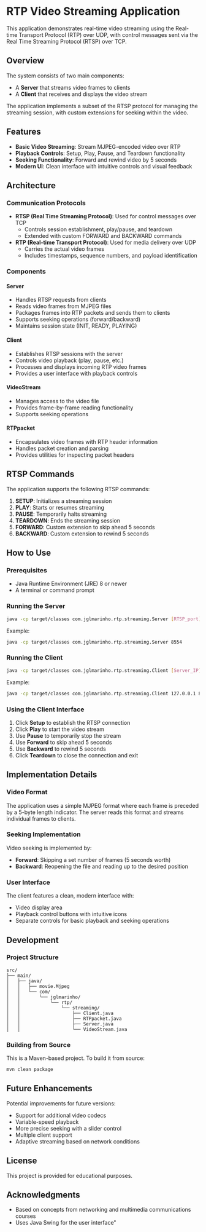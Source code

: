 # RTP Video Streaming Application

This application demonstrates real-time video streaming using the Real-time Transport Protocol (RTP) over UDP, with control messages sent via the Real Time Streaming Protocol (RTSP) over TCP.

## Overview

The system consists of two main components:

- A **Server** that streams video frames to clients
- A **Client** that receives and displays the video stream

The application implements a subset of the RTSP protocol for managing the streaming session, with custom extensions for seeking within the video.

## Features

- **Basic Video Streaming**: Stream MJPEG-encoded video over RTP
- **Playback Controls**: Setup, Play, Pause, and Teardown functionality
- **Seeking Functionality**: Forward and rewind video by 5 seconds
- **Modern UI**: Clean interface with intuitive controls and visual feedback

## Architecture

### Communication Protocols

- **RTSP (Real Time Streaming Protocol)**: Used for control messages over TCP
  - Controls session establishment, play/pause, and teardown
  - Extended with custom FORWARD and BACKWARD commands
- **RTP (Real-time Transport Protocol)**: Used for media delivery over UDP
  - Carries the actual video frames
  - Includes timestamps, sequence numbers, and payload identification

### Components

#### Server

- Handles RTSP requests from clients
- Reads video frames from MJPEG files
- Packages frames into RTP packets and sends them to clients
- Supports seeking operations (forward/backward)
- Maintains session state (INIT, READY, PLAYING)

#### Client

- Establishes RTSP sessions with the server
- Controls video playback (play, pause, etc.)
- Processes and displays incoming RTP video frames
- Provides a user interface with playback controls

#### VideoStream

- Manages access to the video file
- Provides frame-by-frame reading functionality
- Supports seeking operations

#### RTPpacket

- Encapsulates video frames with RTP header information
- Handles packet creation and parsing
- Provides utilities for inspecting packet headers

## RTSP Commands

The application supports the following RTSP commands:

1. **SETUP**: Initializes a streaming session
2. **PLAY**: Starts or resumes streaming
3. **PAUSE**: Temporarily halts streaming
4. **TEARDOWN**: Ends the streaming session
5. **FORWARD**: Custom extension to skip ahead 5 seconds
6. **BACKWARD**: Custom extension to rewind 5 seconds

## How to Use

### Prerequisites

- Java Runtime Environment (JRE) 8 or newer
- A terminal or command prompt

### Running the Server

```bash
java -cp target/classes com.jglmarinho.rtp.streaming.Server [RTSP_port]
```

Example:

```bash
java -cp target/classes com.jglmarinho.rtp.streaming.Server 8554
```

### Running the Client

```bash
java -cp target/classes com.jglmarinho.rtp.streaming.Client [Server_IP] [Server_RTSP_port] [Video_file]
```

Example:

```bash
java -cp target/classes com.jglmarinho.rtp.streaming.Client 127.0.0.1 8554 movie.Mjpeg
```

### Using the Client Interface

1. Click **Setup** to establish the RTSP connection
2. Click **Play** to start the video stream
3. Use **Pause** to temporarily stop the stream
4. Use **Forward** to skip ahead 5 seconds
5. Use **Backward** to rewind 5 seconds
6. Click **Teardown** to close the connection and exit

## Implementation Details

### Video Format

The application uses a simple MJPEG format where each frame is preceded by a 5-byte length indicator. The server reads this format and streams individual frames to clients.

### Seeking Implementation

Video seeking is implemented by:

- **Forward**: Skipping a set number of frames (5 seconds worth)
- **Backward**: Reopening the file and reading up to the desired position

### User Interface

The client features a clean, modern interface with:

- Video display area
- Playback control buttons with intuitive icons
- Separate controls for basic playback and seeking operations

## Development

### Project Structure

```
src/
├── main/
│   ├── java/
│   │   ├── movie.Mjpeg
│   │   └── com/
│   │       └── jglmarinho/
│   │           └── rtp/
│   │               └── streaming/
│   │                   ├── Client.java
│   │                   ├── RTPpacket.java
│   │                   ├── Server.java
│   │                   └── VideoStream.java
```

### Building from Source

This is a Maven-based project. To build it from source:

```bash
mvn clean package
```

## Future Enhancements

Potential improvements for future versions:

- Support for additional video codecs
- Variable-speed playback
- More precise seeking with a slider control
- Multiple client support
- Adaptive streaming based on network conditions

## License

This project is provided for educational purposes.

## Acknowledgments

- Based on concepts from networking and multimedia communications courses
- Uses Java Swing for the user interface"
